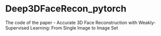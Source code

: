 # Deep3DFaceRecon_pytorch
The code of the paper - Accurate 3D Face Reconstruction with Weakly-Supervised Learning: From Single Image to Image Set
